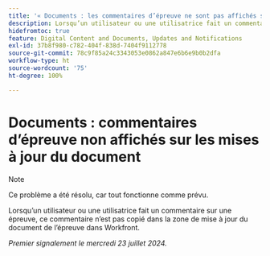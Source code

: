 ```yaml
---
title: '« Documents : les commentaires d’épreuve ne sont pas affichés sur les mises à jour du document. »'
description: Lorsqu’un utilisateur ou une utilisatrice fait un commentaire sur une épreuve, ce commentaire n’est pas copié dans la zone de mise à jour du document de l’épreuve dans Workfront.
hidefromtoc: true
feature: Digital Content and Documents, Updates and Notifications
exl-id: 37b8f980-c782-404f-838d-7404f9112778
source-git-commit: 78c9f85a24c3343053e0862a847e6b6e9b0b2dfa
workflow-type: ht
source-wordcount: '75'
ht-degree: 100%

---
```


# Documents : commentaires d’épreuve non affichés sur les mises à jour du document

>[!NOTE]
>
>Ce problème a été résolu, car tout fonctionne comme prévu.

Lorsqu’un utilisateur ou une utilisatrice fait un commentaire sur une épreuve, ce commentaire n’est pas copié dans la zone de mise à jour du document de l’épreuve dans Workfront.

_Premier signalement le mercredi 23 juillet 2024._
